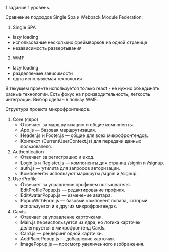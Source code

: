 1 задание 1 уровень.

Сравнение подходов Single Spa и Webpack Module Federation:
1. Single SPA
- lazy loading 
- использование нескольких фреймворков на одной странице
- независимость развертывания
2. WMF
- lazy loading
- разделяемые зависимости
- одна используемая технология

В текущем проекте используется только react - не нужно объединять разные технологии. Есть фокус на производительность, легкость интеграции.
Выбор сделан в пользу WMF.

Структура проекта микрофронтендов.
1. Core (ядро)
     - Отвечает за маршрутизацию и общие компоненты.
     - App.js — базовая маршрутизация.
     - Header.js и Footer.js — общие для всех микрофронтендов.
     - Контекст (CurrentUserContext.js) для передачи данных пользователя.
1. Authentication
     - Отвечает за регистрацию и вход.
     - Login.js и Register.js — компоненты для страниц /signin и /signup.
     - auth.js — утилита для запросов авторизации.
     - Компоненты используют маршруты /signin и /signup.
1. UserProfile
     - Отвечает за управление профилем пользователя.
     EditProfilePopup.js — редактирование профиля.
     - EditAvatarPopup.js — изменение аватара.
     - PopupWithForm.js — базовый компонент попапа, который используется и в других микрофронтендах.
1. Cards
     - Отвечает за управление карточками.
     - Main.js переиспользуется из ядра, но логика карточек делегируется в микрофронтенд Cards.
     - Card.js — рендеринг одной карточки.
     - AddPlacePopup.js — добавление карточки.
     - ImagePopup.js — просмотр увеличенного изображения.
